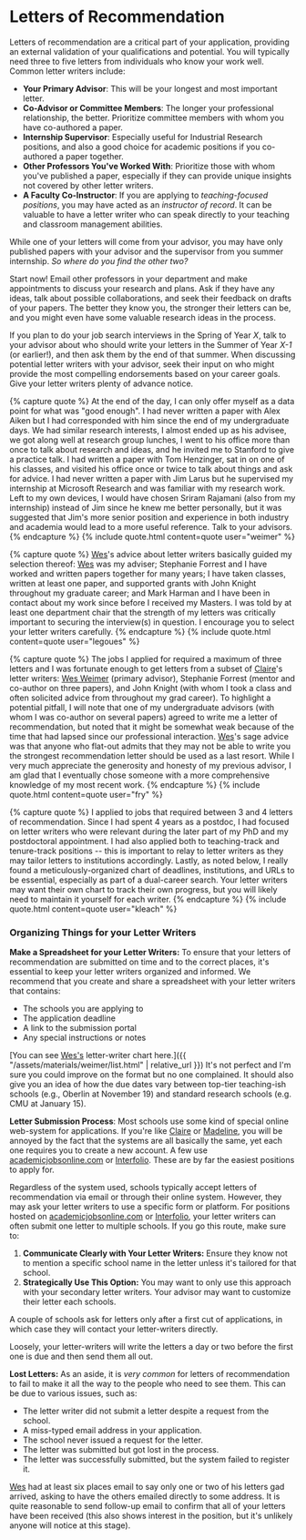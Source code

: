 # Letters of Recommendation

Letters of recommendation are a critical part of your application, 
providing an external validation of your qualifications and potential. 
<span class="highlight">You will typically need three to five letters from individuals who know 
your work well.</span> Common letter writers include:

* **Your Primary Advisor**: This will be your longest and most important
  letter. 
* **Co-Advisor or Committee Members**: The longer your professional relationship, the 
  better. Prioritize committee members with whom you have co-authored a paper.
* **Internship Supervisor**: Especially useful for Industrial Research positions, and also a 
  good choice for academic positions if you co-authored a paper together.
* **Other Professors You've Worked With**: Prioritize those with whom you've
  published a paper, especially if they can provide unique insights not 
  covered by other letter writers.
* **A Faculty Co-Instructor**: If you are applying to *teaching-focused positions*, you 
  may have acted as an *instructor of record*. It can be valuable to have a letter writer 
  who can speak directly to your teaching and classroom management abilities.

While one of your letters will come from your advisor, you may 
have only published papers with your advisor and the
supervisor from you summer internship. *So where do you find the other two?*

Start now! Email other professors in your department and make appointments 
to discuss your research and plans. Ask if they have any ideas, talk about possible
collaborations, and seek their feedback on drafts of your papers. The better they 
know you, the stronger their letters can be, and you might even have some valuable 
research ideas in the process.

If you plan to do your job search interviews in the Spring of Year *X*, talk
to your advisor about who should write your letters in the Summer of Year 
*X-1* (or earlier!), and then ask them by the end of that summer. When 
discussing potential letter writers with your advisor, seek their input 
on who might provide the most compelling endorsements based on your career 
goals. Give your letter writers plenty of advance notice.

{% capture quote %}
At the end of the day, I can only offer myself as a data point for
what was "good enough". I had never written a paper with Alex Aiken but I
had corresponded with him since the end of my undergraduate days. We had
similar research interests, I almost ended up as his advisee, we got along
well at research group lunches, I went to his office more than once to talk
about research and ideas, and he invited me to Stanford to give a practice
talk. I had written a paper with Tom Henzinger, sat in on one of his
classes, and visited his office once or twice to talk about things and ask
for advice. I had never written a paper with Jim Larus but he supervised my
internship at Microsoft Research and was familiar with my research work. 
Left to my own devices, I would have chosen Sriram Rajamani (also from my
internship) instead of Jim since he knew me better personally, but it was
suggested that Jim's more senior position and experience in both industry
and academia would lead to a more useful reference. Talk to your advisors.
{% endcapture %}
{% include quote.html content=quote user="weimer" %}

{% capture quote %}
[Wes](/grad-job-guide/about#authors)'s advice about letter writers basically guided my
selection thereof: [Wes](/grad-job-guide/about#authors) was my adviser; Stephanie Forrest and I have worked and
written papers together for many years; I have taken classes, written at least
one paper, and supported grants with John Knight throughout my graduate career;
and Mark Harman and I have been in contact about my work since before I received
my Masters.  I was told by at least one department chair that the strength of my
letters was critically important to securing the interview(s) in question.  I
encourage you to select your letter writers carefully.
{% endcapture %}
{% include quote.html content=quote user="legoues" %}

{% capture quote %}
The jobs I applied for required a maximum of three letters and I was fortunate
enough to get letters from a subset of [Claire](/grad-job-guide/about#authors)'s letter writers: 
[Wes Weimer](/grad-job-guide/about#authors)
(primary advisor), Stephanie Forrest (mentor and co-author on three papers), and
John Knight (with whom I took a class and often solicited advice from throughout
my grad career).  To highlight a potential pitfall, I will note that one of my
undergraduate advisors (with whom I was co-author on several papers) agreed to
write me a letter of recommendation, but noted that it might be somewhat weak
because of the time that had lapsed since our professional interaction.
[Wes](/grad-job-guide/about#authors)'s sage advice was that anyone who flat-out admits that they may not be
able to write you the strongest recommendation letter should be used as a last
resort.  While I very much appreciate the generosity and honesty of my previous
advisor, I am glad that I eventually chose someone with a more comprehensive
knowledge of my most recent work.
{% endcapture %}
{% include quote.html content=quote user="fry" %}

{% capture quote %}
I applied to jobs that required between 3 and 4 letters of
recommendation.  Since I had spent 4 years as a postdoc, I had focused
on letter writers who were relevant during the later part of my PhD and
my postdoctoral appointment.   I had also applied both to teaching-track
and tenure-track positions -- this is important to relay to letter
writers as they may tailor letters to institutions accordingly.  Lastly,
as noted below, I really found a meticulously-organized chart of
deadlines, institutions, and URLs to be essential, especially as part of
a dual-career search.   Your letter writers may want their own chart to
track their own progress, but you will likely need to maintain it
yourself for each writer. 
{% endcapture %}
{% include quote.html content=quote user="kleach" %}

### Organizing Things for your Letter Writers

**Make a Spreadsheet for your Letter Writers:** To ensure that your letters of recommendation are submitted on time and to the correct places, 
it's essential to keep your letter writers organized and informed. 
We recommend that you create and share a spreadsheet with your letter writers that contains:

* The schools you are applying to
* The application deadline
* A link to the submission portal 
* Any special instructions or notes

[You can see [Wes's](/grad-job-guide/about#authors) letter-writer chart here.]({{ "/assets/materials/weimer/list.html" | relative_url }})
It's not perfect and I'm sure you could improve on the format but no
one complained. It should also give you an idea of how the due dates vary
between top-tier teaching-ish schools (e.g., Oberlin at November 19) and
standard research schools (e.g. CMU at January 15).

**Letter Submission Process**: Most schools use some kind of special online web-system for
applications. If you're like [Claire](/grad-job-guide/about#authors) or [Madeline](/grad-job-guide/about#authors), you will be annoyed by the fact
that the systems are all basically the same, yet each one requires you to 
create a new account. A few use [academicjobsonline.com](http://academicjobsonline.com)
or [Interfolio](https://www.interfolio.com/). These are by far
the easiest positions to apply for.

Regardless of the system used, schools typically accept letters of recommendation 
via email or through their online system. However, they may ask your letter writers 
to use a specific form or platform. For positions hosted on [academicjobsonline.com](http://academicjobsonline.com)
or [Interfolio](https://www.interfolio.com/), your letter writers can often submit one letter to multiple schools. If you go this route, make sure to:

1. **Communicate Clearly with Your Letter Writers:** Ensure they know not to mention a specific school name in the letter unless it's tailored for that school.
2. **Strategically Use This Option:** You may want to only use this approach with your secondary letter writers. Your advisor may want to customize their letter each schools. 

A couple of schools ask for letters only after a first cut of applications,
in which case they will contact your letter-writers directly.

Loosely, your letter-writers will write the letters a day or two before the
first one is due and then send them all out.

**Lost Letters:** As an aside, it is *very common* for letters of recommendation to fail to
make it all the way to the people who need to see them. This can be due to various issues,
such as:

* The letter writer did not submit a letter despite a request from the school.
* A miss-typed email address in your application.
* The school never issued a request for the letter.
* The letter was submitted but got lost in the process.
* The letter was successfully submitted, but the system failed to register it.  

[Wes](/grad-job-guide/about#authors) had at least six places email to say only one or two of his
letters gad arrived, asking to have the others emailed directly to some
address.  <!--Some UC-system schools are infamous for letter mishaps (e.g., losing more or less every letter from one year's worth of applicants).--> 
It is quite reasonable to send follow-up email to confirm that all of
your letters have been received (this also shows interest in
the position, but it's unlikely anyone will notice at this stage).
